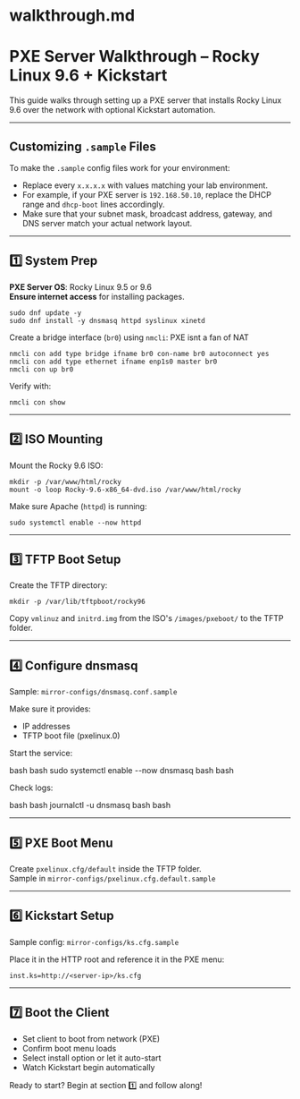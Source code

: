 # walkthrough.md

# PXE Server Walkthrough – Rocky Linux 9.6 + Kickstart

This guide walks through setting up a PXE server that installs Rocky Linux 9.6 over the network with optional Kickstart automation.

--- 
## Customizing `.sample` Files
To make the `.sample` config files work for your environment:

- Replace every `x.x.x.x` with values matching your lab environment.
- For example, if your PXE server is `192.168.50.10`, replace the DHCP range and `dhcp-boot` lines accordingly.
- Make sure that your subnet mask, broadcast address, gateway, and DNS server match your actual network layout.

---

## 1️⃣ System Prep
**PXE Server OS**: Rocky Linux 9.5 or 9.6  
**Ensure internet access** for installing packages.

```
sudo dnf update -y
sudo dnf install -y dnsmasq httpd syslinux xinetd
```

Create a bridge interface (`br0`) using `nmcli`:
PXE isnt a fan of NAT

```
nmcli con add type bridge ifname br0 con-name br0 autoconnect yes
nmcli con add type ethernet ifname enp1s0 master br0
nmcli con up br0
```

Verify with:

```
nmcli con show
```

---

## 2️⃣ ISO Mounting
Mount the Rocky 9.6 ISO:

```
mkdir -p /var/www/html/rocky
mount -o loop Rocky-9.6-x86_64-dvd.iso /var/www/html/rocky
```

Make sure Apache (`httpd`) is running:

```
sudo systemctl enable --now httpd
```

---

## 3️⃣ TFTP Boot Setup
Create the TFTP directory:

```
mkdir -p /var/lib/tftpboot/rocky96
```

Copy `vmlinuz` and `initrd.img` from the ISO's `/images/pxeboot/` to the TFTP folder.

---

## 4️⃣ Configure dnsmasq
Sample: `mirror-configs/dnsmasq.conf.sample`

Make sure it provides:
- IP addresses
- TFTP boot file (pxelinux.0)

Start the service:

bash bash
sudo systemctl enable --now dnsmasq
bash bash

Check logs:

bash bash
journalctl -u dnsmasq
bash bash

---

## 5️⃣ PXE Boot Menu
Create `pxelinux.cfg/default` inside the TFTP folder.  
Sample in `mirror-configs/pxelinux.cfg.default.sample`

---

## 6️⃣ Kickstart Setup
Sample config: `mirror-configs/ks.cfg.sample`

Place it in the HTTP root and reference it in the PXE menu:

`inst.ks=http://<server-ip>/ks.cfg`

---

## 7️⃣ Boot the Client
- Set client to boot from network (PXE)
- Confirm boot menu loads
- Select install option or let it auto-start
- Watch Kickstart begin automatically


Ready to start? Begin at section 1️⃣ and follow along!


